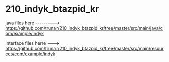 # 210_indyk_btazpid_kr
java files here ---------> https://github.com/trunar/210_indyk_btazpid_kr/tree/master/src/main/java/com/example/indyk

interface files herre ---> https://github.com/trunar/210_indyk_btazpid_kr/tree/master/src/main/resources/com/example/indyk
